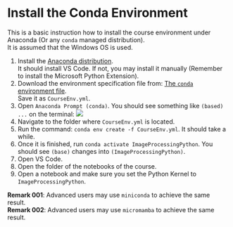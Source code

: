 # Install the Conda Environment

This is a basic instruction how to install the course environment under Anaconda (Or any `conda` managed distribution).  
It is assumed that the Windows OS is used.

1. Install the [Anaconda distribution](https://www.anaconda.com/products/distribution).  
   It should install VS Code. If not, you may install it manually (Remember to install the Microsoft Python Extension). 
2. Download the environment specification file from: [The `conda` environment file](https://raw.githubusercontent.com/FixelAlgorithmsTeam/FixelCourses/master/ImageProcessingPython/CourseEnv.yml).  
   Save it as `CourseEnv.yml`.
3. Open `Anaconda Prompt (conda)`. You should see something like `(based) ...` on the terminal:
![](https://i.imgur.com/AGDV0WF.png)
4. Navigate to the folder where `CourseEnv.yml` is located.
5. Run the command: `conda env create -f CourseEnv.yml`. It should take a while.
6. Once it is finished, run `conda activate ImageProcessingPython`. You should see `(base)` changes into `(ImageProcessingPython)`.
7. Open VS Code.
8. Open the folder of the notebooks of the course.
9. Open a notebook and make sure you set the Python Kernel to `ImageProcessingPython`.

**Remark 001**: Advanced users may use `miniconda` to achieve the same result.  
**Remark 002**: Advanced users may use `micromamba` to achieve the same result.  
